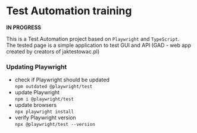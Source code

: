 # Test Automation training

<b>IN PROGRESS</b>

This is a Test Automation project based on `Playwright` and `TypeScript`.  
The tested page is a simple application to test GUI and API (GAD - web app created by creators of jaktestowac.pl)


### Updating Playwright

- check if Playwright should be updated  
  `npm outdated @playwright/test`
- update Playwright  
  `npm i @playwright/test`
- update browsers  
  `npx playwright install`
- verify Playwright version  
  `npx @playwright/test --version`